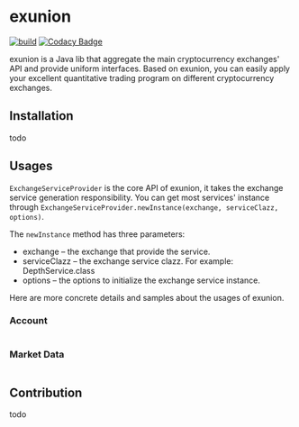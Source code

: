 # exunion

[![build](https://github.com/Robothy/exunion/actions/workflows/build.yml/badge.svg?branch=master)](https://github.com/Robothy/exunion/actions/workflows/build.yml)
[![Codacy Badge](https://api.codacy.com/project/badge/Grade/8f2a3cdd2123424babc2a1d5e2806e01)](https://www.codacy.com/manual/robothyluo/exunion?utm_source=github.com&amp;utm_medium=referral&amp;utm_content=Robothy/exunion&amp;utm_campaign=Badge_Grade)

exunion is a Java lib that aggregate the main cryptocurrency exchanges' API and provide uniform interfaces. 
Based on exunion, you can easily apply your excellent quantitative trading program on different cryptocurrency exchanges.

## Installation

todo

## Usages

`ExchangeServiceProvider` is the core API of exunion, it takes the exchange service generation responsibility. 
You can get most services' instance through `ExchangeServiceProvider.newInstance(exchange, serviceClazz, options)`. 

The `newInstance` method has three parameters:

+ exchange – the exchange that provide the service.
+ serviceClazz – the exchange service clazz. For example: DepthService.class
+ options – the options to initialize the exchange service instance.

Here are more concrete details and samples about the usages of exunion. 

### Account

```java
```

### Market Data

```java
```

## Contribution

todo